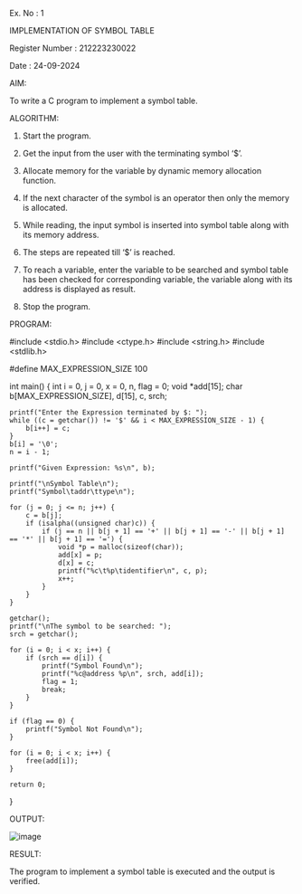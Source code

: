 Ex. No : 1

IMPLEMENTATION OF SYMBOL TABLE

Register Number : 212223230022

Date : 24-09-2024


AIM:

To write a C program to implement a symbol table.


ALGORITHM:

1. Start the program.
   
2. Get the input from the user with the terminating symbol ‘$’.
   
3. Allocate memory for the variable by dynamic memory allocation function.
   
4. If the next character of the symbol is an operator then only the memory is allocated.
   
5. While reading, the input symbol is inserted into symbol table along with its memory address.
    
6. The steps are repeated till ‘$’ is reached.
    
7. To reach a variable, enter the variable to be searched and symbol table has been checked for corresponding variable, the 
   variable along with its address is displayed as result.

8. Stop the program.


PROGRAM:

#include <stdio.h>
#include <ctype.h>
#include <string.h>
#include <stdlib.h>

#define MAX_EXPRESSION_SIZE 100

int main() {
    int i = 0, j = 0, x = 0, n, flag = 0;
    void *add[15];
    char b[MAX_EXPRESSION_SIZE], d[15], c, srch;

    printf("Enter the Expression terminated by $: ");
    while ((c = getchar()) != '$' && i < MAX_EXPRESSION_SIZE - 1) {
        b[i++] = c;
    }
    b[i] = '\0';
    n = i - 1;

    printf("Given Expression: %s\n", b);

    printf("\nSymbol Table\n");
    printf("Symbol\taddr\ttype\n");

    for (j = 0; j <= n; j++) {
        c = b[j];
        if (isalpha((unsigned char)c)) {
            if (j == n || b[j + 1] == '+' || b[j + 1] == '-' || b[j + 1] == '*' || b[j + 1] == '=') {
                void *p = malloc(sizeof(char));
                add[x] = p;
                d[x] = c;
                printf("%c\t%p\tidentifier\n", c, p);
                x++;
            }
        }
    }

    getchar();
    printf("\nThe symbol to be searched: ");
    srch = getchar();

    for (i = 0; i < x; i++) {
        if (srch == d[i]) {
            printf("Symbol Found\n");
            printf("%c@address %p\n", srch, add[i]);
            flag = 1;
            break;
        }
    }

    if (flag == 0) {
        printf("Symbol Not Found\n");
    }

    for (i = 0; i < x; i++) {
        free(add[i]);
    }

    return 0;
}




OUTPUT:

![image](https://github.com/user-attachments/assets/a6220674-928e-4148-a90c-98eca46dac17)



RESULT:

The program to implement a symbol table is executed and the output is verified.
